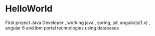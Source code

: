 # HelloWorld
First project
 Java Developer , working java , spring, jsf, angularjs(1.x) , angular 6 and ibm portal technologies using databases
